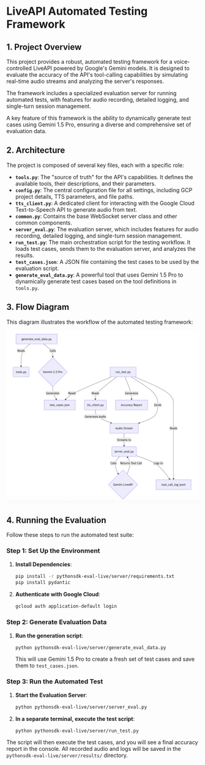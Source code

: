 # LiveAPI Automated Testing Framework

## 1. Project Overview

This project provides a robust, automated testing framework for a voice-controlled LiveAPI powered by Google's Gemini models. It is designed to evaluate the accuracy of the API's tool-calling capabilities by simulating real-time audio streams and analyzing the server's responses.

The framework includes a specialized evaluation server for running automated tests, with features for audio recording, detailed logging, and single-turn session management.

A key feature of this framework is the ability to dynamically generate test cases using Gemini 1.5 Pro, ensuring a diverse and comprehensive set of evaluation data.

## 2. Architecture

The project is composed of several key files, each with a specific role:

*   **`tools.py`**: The "source of truth" for the API's capabilities. It defines the available tools, their descriptions, and their parameters.
*   **`config.py`**: The central configuration file for all settings, including GCP project details, TTS parameters, and file paths.
*   **`tts_client.py`**: A dedicated client for interacting with the Google Cloud Text-to-Speech API to generate audio from text.
*   **`common.py`**: Contains the base WebSocket server class and other common components.
*   **`server_eval.py`**: The evaluation server, which includes features for audio recording, detailed logging, and single-turn session management.
*   **`run_test.py`**: The main orchestration script for the testing workflow. It loads test cases, sends them to the evaluation server, and analyzes the results.
*   **`test_cases.json`**: A JSON file containing the test cases to be used by the evaluation script.
*   **`generate_eval_data.py`**: A powerful tool that uses Gemini 1.5 Pro to dynamically generate test cases based on the tool definitions in `tools.py`.

## 3. Flow Diagram

This diagram illustrates the workflow of the automated testing framework:

![Evaluation Framework Flow](Eval.png)

## 4. Running the Evaluation

Follow these steps to run the automated test suite:

### Step 1: Set Up the Environment

1.  **Install Dependencies**:
    ```bash
    pip install -r pythonsdk-eval-live/server/requirements.txt
    pip install pydantic
    ```

2.  **Authenticate with Google Cloud**:
    ```bash
    gcloud auth application-default login
    ```

### Step 2: Generate Evaluation Data

1.  **Run the generation script**:
    ```bash
    python pythonsdk-eval-live/server/generate_eval_data.py
    ```
    This will use Gemini 1.5 Pro to create a fresh set of test cases and save them to `test_cases.json`.

### Step 3: Run the Automated Test

1.  **Start the Evaluation Server**:
    ```bash
    python pythonsdk-eval-live/server/server_eval.py
    ```

2.  **In a separate terminal, execute the test script**:
    ```bash
    python pythonsdk-eval-live/server/run_test.py
    ```

The script will then execute the test cases, and you will see a final accuracy report in the console. All recorded audio and logs will be saved in the `pythonsdk-eval-live/server/results/` directory.
